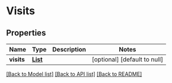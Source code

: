 # Visits
## Properties

| Name | Type | Description | Notes |
|------------ | ------------- | ------------- | -------------|
| **visits** | [**List**](Visit.md) |  | [optional] [default to null] |

[[Back to Model list]](../README.md#documentation-for-models) [[Back to API list]](../README.md#documentation-for-api-endpoints) [[Back to README]](../README.md)

